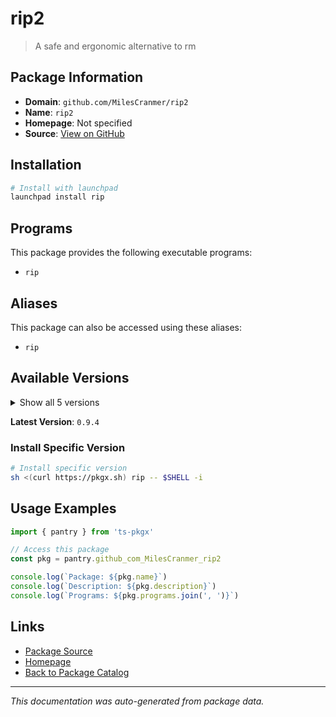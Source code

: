 # rip2

> A safe and ergonomic alternative to rm

## Package Information

- **Domain**: `github.com/MilesCranmer/rip2`
- **Name**: `rip2`
- **Homepage**: Not specified
- **Source**: [View on GitHub](https://github.com/pkgxdev/pantry/tree/main/projects/github.com/MilesCranmer/rip2/package.yml)

## Installation

```bash
# Install with launchpad
launchpad install rip
```

## Programs

This package provides the following executable programs:

- `rip`

## Aliases

This package can also be accessed using these aliases:

- `rip`

## Available Versions

<details>
<summary>Show all 5 versions</summary>

- `0.9.4`, `0.9.3`, `0.9.2`, `0.9.1`, `0.9.0`

</details>

**Latest Version**: `0.9.4`

### Install Specific Version

```bash
# Install specific version
sh <(curl https://pkgx.sh) rip -- $SHELL -i
```

## Usage Examples

```typescript
import { pantry } from 'ts-pkgx'

// Access this package
const pkg = pantry.github_com_MilesCranmer_rip2

console.log(`Package: ${pkg.name}`)
console.log(`Description: ${pkg.description}`)
console.log(`Programs: ${pkg.programs.join(', ')}`)
```

## Links

- [Package Source](https://github.com/pkgxdev/pantry/tree/main/projects/github.com/MilesCranmer/rip2/package.yml)
- [Homepage](#)
- [Back to Package Catalog](../package-catalog.md)

---

*This documentation was auto-generated from package data.*
